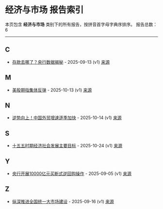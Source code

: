 # 经济与市场 报告索引

本页包含 **经济与市场** 类别下的所有报告，按拼音首字母字典序排序。
报告总数：6

---

## C

- [存款去哪了？央行数据揭秘](cun-kuan-qu-na-liao-yang-xing-shu-ju-jie-mi-2025-09-13--v1.md) - 2025-09-13 (v1) [来源](https://www.baidu.com/s?wd=%E5%AD%98%E6%AC%BE%E5%8E%BB%E5%93%AA%E4%BA%86%EF%BC%9F%E5%A4%AE%E8%A1%8C%E6%95%B0%E6%8D%AE%E6%8F%AD%E7%A7%98&sa=fyb_news&rsv_dl=fyb_news)

## M

- [美股期指集体反弹](mei-gu-qi-zhi-ji-ti-fan-dan-2025-10-13--v1.md) - 2025-10-13 (v1) [来源](https://www.baidu.com/s?wd=%E7%BE%8E%E8%82%A1%E6%9C%9F%E6%8C%87%E9%9B%86%E4%BD%93%E5%8F%8D%E5%BC%B9&sa=fyb_news&rsv_dl=fyb_news)

## N

- [逆势向上！中国外贸增速逐季加快](ni-shi-xiang-shang-zhong-guo-wai-mao-zeng-su-zhu-ji-jia-kuai-2025-10-14--v1.md) - 2025-10-14 (v1) [来源](https://www.baidu.com/s?wd=%E9%80%86%E5%8A%BF%E5%90%91%E4%B8%8A%EF%BC%81%E4%B8%AD%E5%9B%BD%E5%A4%96%E8%B4%B8%E5%A2%9E%E9%80%9F%E9%80%90%E5%AD%A3%E5%B0%8F%E5%BF%AB&sa=fyb_news&rsv_dl=fyb_news)

## S

- [十五五时期经济社会发展主要目标](shi-wu-wu-shi-qi-jing-ji-she-hui-fa-zhan-zhu-yao-mu-biao-2025-10-24--v1.md) - 2025-10-24 (v1) [来源](https://www.baidu.com/s?wd=%E5%8D%81%E4%BA%94%E4%BA%B5%E6%97%B6%E6%9C%9F%E7%BB%8F%E6%B5%8E%E7%A4%BE%E4%BC%9A%E5%8F%91%E5%B1%95%E4%B8%BB%E8%A6%81%E7%9B%AE%E6%A0%87&sa=fyb_news&rsv_dl=fyb_news)

## Y

- [央行开展10000亿元买断式逆回购操作](yang-xing-kai-zhan-10000yi-yuan-mai-duan-shi-ni-hui-gou-cao-zuo-2025-09-05--v1.md) - 2025-09-05 (v1) [来源](https://www.baidu.com/s?wd=%E5%A4%AE%E8%A1%8C%E5%BC%80%E5%B1%9510000%E4%BA%BF%E5%85%83%E4%B9%B0%E6%96%AD%E5%BC%8F%E9%80%86%E5%9B%9E%E8%B4%AD%E6%93%8D%E4%BD%9C&sa=fyb_news&rsv_dl=fyb_news)

## Z

- [纵深推进全国统一大市场建设](zong-shen-tui-jin-quan-guo-tong-yi-da-shi-chang-jian-she-2025-09-16--v1.md) - 2025-09-16 (v1) [来源](https://www.baidu.com/s?wd=%E7%BA%B5%E6%B7%B1%E6%8E%A8%E8%BF%9B%E5%85%A8%E5%9B%BD%E7%BB%9F%E4%B8%80%E5%A4%A7%E5%B8%82%E5%9C%BA%E5%BB%BA%E8%AE%BE&sa=fyb_news&rsv_dl=fyb_news)
